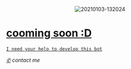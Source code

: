 <p align="center">
<img src=https://i.ibb.co/w6Dpsp7/20210524-093317.jpg" alt="20210103-132024" border="0">
</p>
<p align="center">
<a href="https://github.com/denisputraa">
</p>

# cooming soon :D
</p>

```I need your help to develop this bot```

[*✆*](https://wa.me/6285866295942) *contact me*
